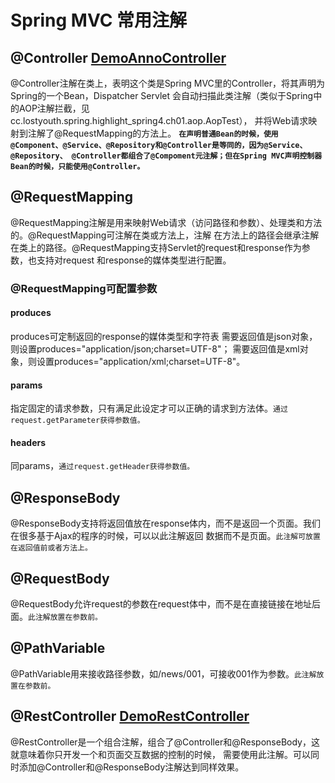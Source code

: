 # Spring MVC 常用注解
## @Controller [DemoAnnoController](https://github.com/zhuzilou/spring-learn/blob/master/highlight-springmvc4/src/main/java/cc/lostyouth/spring/highlight_springmvc4/web/ch4_3/DemoAnnoController.java)
@Controller注解在类上，表明这个类是Spring MVC里的Controller，将其声明为Spring的一个Bean，Dispatcher Servlet
会自动扫描此类注解（类似于Spring中的AOP注解拦截，见cc.lostyouth.spring.highlight_spring4.ch01.aop.AopTest），
并将Web请求映射到注解了@RequestMapping的方法上。
**`在声明普通Bean的时候，使用@Component、@Service、@Repository和@Controller是等同的，因为@Service、@Repository、
@Controller都组合了@Compoment元注解；但在Spring MVC声明控制器Bean的时候，只能使用@Controller。`**

## @RequestMapping
@RequestMapping注解是用来映射Web请求（访问路径和参数）、处理类和方法的。@RequestMapping可注解在类或方法上，注解
在方法上的路径会继承注解在类上的路径。@RequestMapping支持Servlet的request和response作为参数，也支持对request
和response的媒体类型进行配置。

### @RequestMapping可配置参数
#### produces
produces可定制返回的response的媒体类型和字符表
需要返回值是json对象，则设置produces="application/json;charset=UTF-8"；
需要返回值是xml对象，则设置produces="application/xml;charset=UTF-8"。

#### params
指定固定的请求参数，只有满足此设定才可以正确的请求到方法体。`通过request.getParameter获得参数值。`

#### headers
同params，`通过request.getHeader获得参数值。`

## @ResponseBody
@ResponseBody支持将返回值放在response体内，而不是返回一个页面。我们在很多基于Ajax的程序的时候，可以以此注解返回
数据而不是页面。`此注解可放置在返回值前或者方法上。`

## @RequestBody
@RequestBody允许request的参数在request体中，而不是在直接链接在地址后面。`此注解放置在参数前。`

## @PathVariable
@PathVariable用来接收路径参数，如/news/001，可接收001作为参数。`此注解放置在参数前。`

## @RestController [DemoRestController](https://github.com/zhuzilou/spring-learn/blob/master/highlight-springmvc4/src/main/java/cc/lostyouth/spring/highlight_springmvc4/web/ch4_3/DemoRestController.java)
@RestController是一个组合注解，组合了@Controller和@ResponseBody，这就意味着你只开发一个和页面交互数据的控制的时候，
需要使用此注解。可以同时添加@Controller和@ResponseBody注解达到同样效果。

